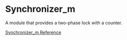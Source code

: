 # Synchronizer_m

A module that provides a two-phase lock with a counter.

[Synchronizer_m Reference](https://ruby-doc.org/stdlib-2.5.0/libdoc/sync/rdoc/Synchronizer_m.html)
